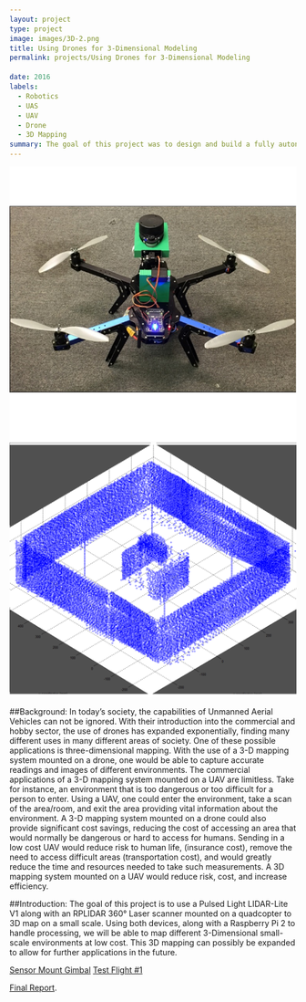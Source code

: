 ```yaml
---
layout: project
type: project
image: images/3D-2.png
title: Using Drones for 3-Dimensional Modeling
permalink: projects/Using Drones for 3-Dimensional Modeling

date: 2016
labels:
  - Robotics
  - UAS
  - UAV
  - Drone
  - 3D Mapping
summary: The goal of this project was to design and build a fully autonomous Unmanned Aerial Vehicle (UAV) to 3-D map areas which may be difficult or dangerous for humans to enter.
---
```


<div class="ui small rounded images">
  <img class="ui image" src="../images/3D-3.jpg">
  <img class="ui image" src="../images/3D-2.png"> 
</div>



##Background:
In today’s society, the capabilities of Unmanned Aerial Vehicles can not be ignored. With their introduction into the commercial and hobby sector, the use of drones has expanded exponentially, finding many different uses in many different areas of society. One of these possible applications is three-dimensional mapping. With the use of a 3-D mapping system mounted on a drone, one would be able to capture accurate readings and images of different environments. The commercial applications of a 3-D mapping system mounted on a UAV are limitless. Take for instance, an environment that is too dangerous or too difficult for a person to enter. Using a UAV, one could enter the environment, take a scan of the area/room, and exit the area providing vital information about the environment. A 3-D mapping system mounted on a drone could also provide significant cost savings, reducing the cost of accessing an area that would normally be dangerous or hard to access for humans. Sending in a low cost UAV would reduce risk to human life, (insurance cost), remove the need to access difficult areas (transportation cost), and would greatly reduce the time and resources needed to take such measurements. A 3D mapping system mounted on a UAV would reduce risk, cost, and increase efficiency. 


##Introduction:
The goal of this project is to use a Pulsed Light LIDAR-Lite V1 along with an RPLIDAR 360° Laser scanner mounted on a quadcopter to 3D map on a small scale. Using both devices, along with a Raspberry Pi 2 to handle processing, we will be able to map different 3-Dimensional small-scale environments at low cost. This 3D mapping can possibly be expanded to allow for further applications in the future.

[Sensor Mount Gimbal](https://drive.google.com/file/d/0B3oLXv5IVIObdmQ5NHg3U2tUeUk/view?usp=sharing)
[Test Flight #1](https://drive.google.com/file/d/0B3oLXv5IVIObdHBnb0JPdk9Bb1E/view?usp=sharing)

[Final Report](https://docs.google.com/document/d/1GLAoFo-2xPzI_PE20Oi4psexXks5CJm9bCLDkA4hzZk/edit?usp=sharing).

